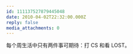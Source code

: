 ```yaml
---
id: 111137527879445048
date: 2010-04-02T22:32:00.000Z
reply: false
media_attachments: 0
---
```


<p>每个周生活中只有两件事可期待：打 CS 和看 LOST。</p> ​​​​

